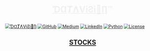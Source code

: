 #  <p align=center><font color=#F0F0F0 font-family=Georgia><ins>ƊⱭȾɅViƧi&#x1F9FF;Ƞ</ins>&trade;</font></p>

[![ƊⱭȾɅViƧi🧿Ƞ](https://img.shields.io/badge/ƊⱭȾɅViƧi&#x1F9FF;Ƞ&trade;-0065FF?style=plastic        )](https://datavision.one/)
[![GitHub     ](https://img.shields.io/badge/-000000?logo=github&logoColor=FFFFFF                   )](https://github.com/kauefs/)
[![Medium     ](https://img.shields.io/badge/-000000?logo=medium&logoColor=FFFFFF                   )](https://medium.com/@kauefs)
[![LinkedIn   ](https://img.shields.io/badge/-2867B2?logo=linkedin&logoColor=FFFFFF                 )](https://www.linkedin.com/in/kauefs/)
[![Python     ](https://img.shields.io/badge/3-646464?logo=python&logoColor=FFDE57&labelColor=4584B6)](https://www.python.org/)
[![License    ](https://img.shields.io/github/license/kauefs/stocks?style=flat&logo=apache&logoColor=CB2138&label=License&labelColor=6D6E71&color=D22128)](https://www.apache.org/licenses/LICENSE-2.0)

## <p align=center><a href=https://sto-cks.streamlit.app/>STOCKS</a></p>

<!--
<p align=center><a href=https://warming.streamlit.app/ target=_blank rel=noreferrer><img src=https://warming.streamlit.app/~/+/media/63351a361602eeb878003be9798a3db42d1e7de857786fab2300fe1a.png width=50%></a></p>
-->
